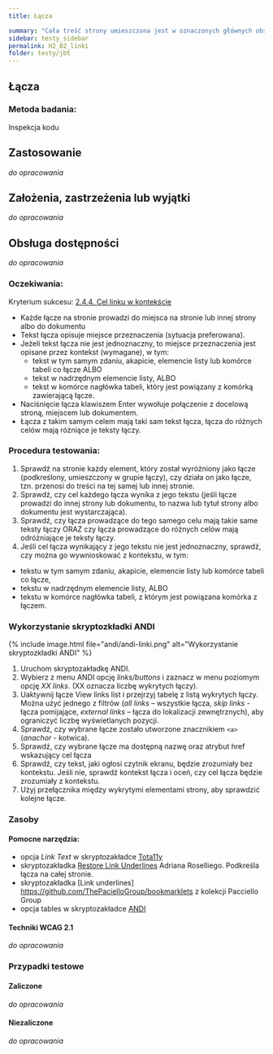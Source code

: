 ```yaml
---
title: Łącza

summary: "Cała treść strony umieszczona jest w oznaczonych głównych obszarach (punktach orientacyjnych)."
sidebar: testy_sidebar
permalink: H2_02_linki
folder: testy/jbt
---
```


## Łącza

### Metoda badania: 
Inspekcja kodu

## Zastosowanie
_do opracowania_
## Założenia, zastrzeżenia lub wyjątki
_do opracowania_

## Obsługa dostępności
_do opracowania_

### Oczekiwania:
Kryterium sukcesu: [2.4.4. Cel linku w kontekście](https://wcag.lepszyweb.pl/#link-purpose-in-context) 
-	Każde łącze na stronie prowadzi do miejsca na stronie lub innej strony albo do dokumentu  
-	Tekst łącza opisuje miejsce przeznaczenia (sytuacja preferowana).
-	Jeżeli tekst łącza nie jest jednoznaczny, to miejsce przeznaczenia jest opisane przez kontekst (wymagane), w tym: 
    - tekst w tym samym zdaniu, akapicie, elemencie listy lub komórce tabeli co łącze ALBO
    - tekst w nadrzędnym elemencie listy, ALBO
    - tekst w komórce nagłówka tabeli, który jest powiązany z komórką zawierającą łącze.
-	Naciśnięcie łącza klawiszem Enter wywołuje połączenie z docelową stroną, miejscem lub dokumentem.
-	Łącza z takim samym celem mają taki sam tekst łącza, łącza do różnych celów mają różniące je teksty łączy. 

### Procedura testowania:
1.	Sprawdź na stronie każdy element, który został wyróżniony jako łącze (podkreślony, umieszczony w grupie łączy), czy działa on jako łącze, tzn. przenosi do treści na tej samej lub innej stronie.
2.	Sprawdź, czy cel każdego łącza wynika z jego tekstu (jeśli łącze prowadzi do innej strony lub dokumentu, to nazwa lub tytuł strony albo dokumentu jest wystarczająca).
3.	Sprawdź, czy łącza prowadzące do tego samego celu mają takie same teksty łączy ORAZ czy łącza prowadzące do różnych celów mają odróżniające je teksty łączy.
4.	Jeśli cel łącza wynikający z jego tekstu nie jest jednoznaczny, sprawdź, czy można go wywnioskować z kontekstu, w tym:
-	tekstu w tym samym zdaniu, akapicie, elemencie listy lub komórce tabeli co łącze,
-	tekstu w nadrzędnym elemencie listy, ALBO
-	tekstu w komórce nagłówka tabeli, z którym jest powiązana komórka z łączem.  

### Wykorzystanie skryptozkładki ANDI

{% include image.html file="andi/andi-linki.png" alt="Wykorzystanie skryptozkładki ANDI" %} 
1.	Uruchom skryptozakładkę ANDI. 
2.	Wybierz z menu ANDI opcję *links/buttons* i zaznacz w menu poziomym opcję *XX links*. (XX oznacza liczbę wykrytych łączy).
3.	Uaktywnij łącze View links list i przejrzyj tabelę z listą wykrytych łączy. Można użyć jednego z filtrów (*all links* – wszystkie łącza, *skip links* -  łącza pomijające, *external links* – łącza do lokalizacji zewnętrznych), aby ograniczyć liczbę wyświetlanych pozycji.  
4.	Sprawdź, czy wybrane łącze zostało utworzone znacznikiem `<a>` (*anachor* - kotwica). 
5.	Sprawdź, czy wybrane łącze ma dostępną nazwę oraz atrybut href wskazujący cel łącza
6.	Sprawdź, czy tekst, jaki ogłosi czytnik ekranu, będzie zrozumiały bez kontekstu. Jeśli nie, sprawdź kontekst łącza i oceń, czy cel łącza będzie zrozumiały z kontekstu.   
7.	Użyj przełącznika między wykrytymi elementami strony, aby sprawdzić kolejne łącze.

### Zasoby

#### Pomocne narzędzia:
-	opcja *Link Text* w skryptozakładce [Tota11y](https://khan.github.io/tota11y/)  
-	skryptozakładka [Restore Link Underlines](http://adrianroselli.com/2015/01/css-bookmarklets-for-testing-and-fixing.html) Adriana Roselliego. Podkreśla łącza na całej stronie.
-	skryptozakładka [Link underlines] https://github.com/ThePacielloGroup/bookmarklets  z kolekcji Pacciello Group 
-	opcja tables w skryptozakładce [ANDI](https://www.ssa.gov/accessibility/andi/help/install.html) 

#### Techniki WCAG 2.1
_do opracowania_

### Przypadki testowe

#### Zaliczone
_do opracowania_

#### Niezaliczone
_do opracowania_ 